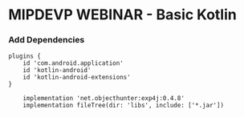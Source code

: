 # MIPDEVP WEBINAR - Basic Kotlin

### Add Dependencies
```
plugins {
    id 'com.android.application'
    id 'kotlin-android'
    id 'kotlin-android-extensions'
}

    implementation 'net.objecthunter:exp4j:0.4.8'
    implementation fileTree(dir: 'libs', include: ['*.jar'])
```

